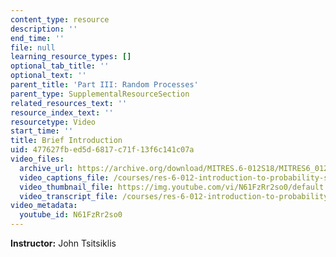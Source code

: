 ```yaml
---
content_type: resource
description: ''
end_time: ''
file: null
learning_resource_types: []
optional_tab_title: ''
optional_text: ''
parent_title: 'Part III: Random Processes'
parent_type: SupplementalResourceSection
related_resources_text: ''
resource_index_text: ''
resourcetype: Video
start_time: ''
title: Brief Introduction
uid: 477627fb-ed5d-6817-c71f-13f6c141c07a
video_files:
  archive_url: https://archive.org/download/MITRES.6-012S18/MITRES6_012S18_L25-01_300k.mp4
  video_captions_file: /courses/res-6-012-introduction-to-probability-spring-2018/121666853a07564f95c3ae4c7ddfea9e_N61FzRr2so0.vtt
  video_thumbnail_file: https://img.youtube.com/vi/N61FzRr2so0/default.jpg
  video_transcript_file: /courses/res-6-012-introduction-to-probability-spring-2018/e9c53726b7f46f58d8ada3e9bf502bac_N61FzRr2so0.pdf
video_metadata:
  youtube_id: N61FzRr2so0
---
```


**Instructor:** John Tsitsiklis